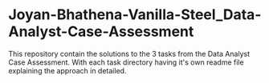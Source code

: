# Joyan-Bhathena-Vanilla-Steel_Data-Analyst-Case-Assessment

This repository contain the solutions to the 3 tasks from the Data Analyst Case Assessment. With each task directory having it's own readme file explaining the approach in detailed.


